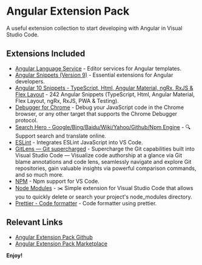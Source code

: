 # Angular Extension Pack

A useful extension collection to start developing with Angular in Visual Studio Code.

## Extensions Included

- [Angular Language Service](https://marketplace.visualstudio.com/items?itemName=angular.ng-template) - Editor services for Angular templates.
- [Angular Snippets (Version 9)](https://marketplace.visualstudio.com/items?itemName=johnpapa.angular-essentials) - Essential extensions for Angular developers.
- [Angular 10 Snippets - TypeScript, Html, Angular Material, ngRx, RxJS & Flex Layout](https://marketplace.visualstudio.com/items?itemName=mikael.angular-beastcode) - 242 Angular Snippets (TypeScript, Html, Angular Material, Flex Layout, ngRx, RxJS, PWA & Testing).
- [Debugger for Chrome](https://marketplace.visualstudio.com/items?itemName=msjsdiag.debugger-for-chrome) - Debug your JavaScript code in the Chrome browser, or any other target that supports the Chrome Debugger protocol.
- [Search Hero - Google/Bing/Baidu/Wiki/Yahoo/Github/Npm Engine](https://marketplace.visualstudio.com/items?itemName=Wscats.search) - 🔍Support search and translate online.
- [ESLint](https://marketplace.visualstudio.com/items?itemName=dbaeumer.vscode-eslint) - Integrates ESLint JavaScript into VS Code.
- [GitLens — Git supercharged](https://marketplace.visualstudio.com/items?itemName=eamodio.gitlens) - Supercharge the Git capabilities built into Visual Studio Code — Visualize code authorship at a glance via Git blame annotations and code lens, seamlessly navigate and explore Git repositories, gain valuable insights via powerful comparison commands, and so much more.
- [NPM](https://marketplace.visualstudio.com/items?itemName=eg2.vscode-npm-script) - Npm support for VS Code.
- [Node Modules](https://marketplace.visualstudio.com/items?itemName=wscats.delete-node-module) - ✂️ Simple extension for Visual Studio Code that allows you to quickly delete or search your project's node_modules directory.
- [Prettier - Code formatter](https://marketplace.visualstudio.com/items?itemName=esbenp.prettier-vscode) - Code formatter using prettier.
## Relevant Links

- [Angular Extension Pack Github](https://github.com/Wscats/angular-extension-pack)
- [Angular Extension Pack Marketplace](https://marketplace.visualstudio.com/items?itemName=Wscats.angular-extension-pack)

**Enjoy!**
